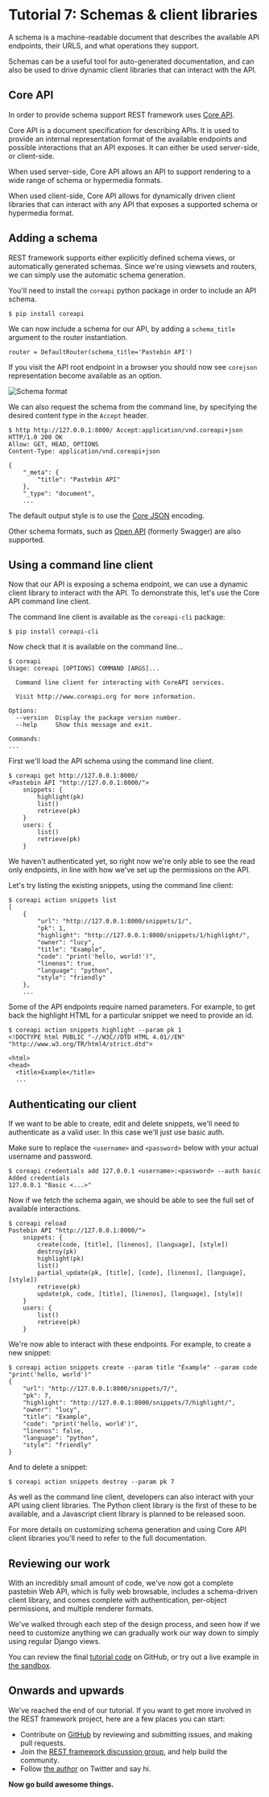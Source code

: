 # Tutorial 7: Schemas & client libraries

A schema is a machine-readable document that describes the available API
endpoints, their URLS, and what operations they support.

Schemas can be a useful tool for auto-generated documentation, and can also
be used to drive dynamic client libraries that can interact with the API.

## Core API

In order to provide schema support REST framework uses [Core API][coreapi].

Core API is a document specification for describing APIs. It is used to provide
an internal representation format of the available endpoints and possible
interactions that an API exposes. It can either be used server-side, or
client-side.

When used server-side, Core API allows an API to support rendering to a wide
range of schema or hypermedia formats.

When used client-side, Core API allows for dynamically driven client libraries
that can interact with any API that exposes a supported schema or hypermedia
format.

## Adding a schema

REST framework supports either explicitly defined schema views, or
automatically generated schemas. Since we're using viewsets and routers,
we can simply use the automatic schema generation.

You'll need to install the `coreapi` python package in order to include an
API schema.

    $ pip install coreapi

We can now include a schema for our API, by adding a `schema_title` argument to
the router instantiation.

    router = DefaultRouter(schema_title='Pastebin API')

If you visit the API root endpoint in a browser you should now see `corejson`
representation become available as an option.

![Schema format](../img/corejson-format.png)

We can also request the schema from the command line, by specifying the desired
content type in the `Accept` header.

    $ http http://127.0.0.1:8000/ Accept:application/vnd.coreapi+json
    HTTP/1.0 200 OK
    Allow: GET, HEAD, OPTIONS
    Content-Type: application/vnd.coreapi+json

    {
        "_meta": {
            "title": "Pastebin API"
        },
        "_type": "document",
        ...

The default output style is to use the [Core JSON][corejson] encoding.

Other schema formats, such as [Open API][openapi] (formerly Swagger) are
also supported.

## Using a command line client

Now that our API is exposing a schema endpoint, we can use a dynamic client
library to interact with the API. To demonstrate this, let's use the
Core API command line client.

The command line client is available as the `coreapi-cli` package:

    $ pip install coreapi-cli

Now check that it is available on the command line...

    $ coreapi
    Usage: coreapi [OPTIONS] COMMAND [ARGS]...

      Command line client for interacting with CoreAPI services.

      Visit http://www.coreapi.org for more information.

    Options:
      --version  Display the package version number.
      --help     Show this message and exit.

    Commands:
    ...

First we'll load the API schema using the command line client.

    $ coreapi get http://127.0.0.1:8000/
    <Pastebin API "http://127.0.0.1:8000/">
        snippets: {
            highlight(pk)
            list()
            retrieve(pk)
        }
        users: {
            list()
            retrieve(pk)
        }

We haven't authenticated yet, so right now we're only able to see the read only
endpoints, in line with how we've set up the permissions on the API.

Let's try listing the existing snippets, using the command line client:

    $ coreapi action snippets list
    [
        {
            "url": "http://127.0.0.1:8000/snippets/1/",
            "pk": 1,
            "highlight": "http://127.0.0.1:8000/snippets/1/highlight/",
            "owner": "lucy",
            "title": "Example",
            "code": "print('hello, world!')",
            "linenos": true,
            "language": "python",
            "style": "friendly"
        },
        ...

Some of the API endpoints require named parameters. For example, to get back
the highlight HTML for a particular snippet we need to provide an id.

    $ coreapi action snippets highlight --param pk 1
    <!DOCTYPE html PUBLIC "-//W3C//DTD HTML 4.01//EN" "http://www.w3.org/TR/html4/strict.dtd">

    <html>
    <head>
      <title>Example</title>
      ...

## Authenticating our client

If we want to be able to create, edit and delete snippets, we'll need to
authenticate as a valid user. In this case we'll just use basic auth.

Make sure to replace the `<username>` and `<password>` below with your
actual username and password.

    $ coreapi credentials add 127.0.0.1 <username>:<password> --auth basic
    Added credentials
    127.0.0.1 "Basic <...>"

Now if we fetch the schema again, we should be able to see the full
set of available interactions.

    $ coreapi reload
    Pastebin API "http://127.0.0.1:8000/">
        snippets: {
            create(code, [title], [linenos], [language], [style])
            destroy(pk)
            highlight(pk)
            list()
            partial_update(pk, [title], [code], [linenos], [language], [style])
            retrieve(pk)
            update(pk, code, [title], [linenos], [language], [style])
        }
        users: {
            list()
            retrieve(pk)
        }

We're now able to interact with these endpoints. For example, to create a new
snippet:

    $ coreapi action snippets create --param title "Example" --param code "print('hello, world')"
    {
        "url": "http://127.0.0.1:8000/snippets/7/",
        "pk": 7,
        "highlight": "http://127.0.0.1:8000/snippets/7/highlight/",
        "owner": "lucy",
        "title": "Example",
        "code": "print('hello, world')",
        "linenos": false,
        "language": "python",
        "style": "friendly"
    }

And to delete a snippet:

    $ coreapi action snippets destroy --param pk 7

As well as the command line client, developers can also interact with your
API using client libraries. The Python client library is the first of these
to be available, and a Javascript client library is planned to be released
soon.

For more details on customizing schema generation and using Core API
client libraries you'll need to refer to the full documentation.

## Reviewing our work

With an incredibly small amount of code, we've now got a complete pastebin Web API, which is fully web browsable, includes a schema-driven client library, and comes complete with authentication, per-object permissions, and multiple renderer formats.

We've walked through each step of the design process, and seen how if we need to customize anything we can gradually work our way down to simply using regular Django views.

You can review the final [tutorial code][repo] on GitHub, or try out a live example in [the sandbox][sandbox].

## Onwards and upwards

We've reached the end of our tutorial.  If you want to get more involved in the REST framework project, here are a few places you can start:

* Contribute on [GitHub][github] by reviewing and submitting issues, and making pull requests.
* Join the [REST framework discussion group][group], and help build the community.
* Follow [the author][twitter] on Twitter and say hi.

**Now go build awesome things.**

[coreapi]: http://www.coreapi.org
[corejson]: http://www.coreapi.org/specification/encoding/#core-json-encoding
[openapi]: https://openapis.org/
[repo]: https://github.com/tomchristie/rest-framework-tutorial
[sandbox]: http://restframework.herokuapp.com/
[github]: https://github.com/tomchristie/django-rest-framework
[group]: https://groups.google.com/forum/?fromgroups#!forum/django-rest-framework
[twitter]: https://twitter.com/_tomchristie
